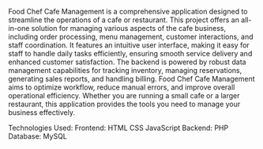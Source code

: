 Food Chef Cafe Management is a comprehensive application designed to streamline the operations of a cafe or restaurant. This project offers an all-in-one solution for managing various aspects of the cafe business, including order processing, menu management, customer interactions, and staff coordination. It features an intuitive user interface, making it easy for staff to handle daily tasks efficiently, ensuring smooth service delivery and enhanced customer satisfaction. The backend is powered by robust data management capabilities for tracking inventory, managing reservations, generating sales reports, and handling billing. Food Chef Cafe Management aims to optimize workflow, reduce manual errors, and improve overall operational efficiency. Whether you are running a small cafe or a larger restaurant, this application provides the tools you need to manage your business effectively.

Technologies Used:
Frontend:
HTML
CSS
JavaScript
Backend:
PHP
Database:
MySQL
